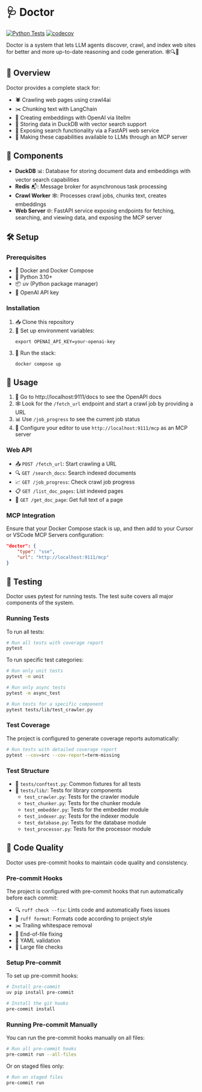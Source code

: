 # 🩺 Doctor
[![Python Tests](https://github.com/sisig-ai/doctor/actions/workflows/pytest.yml/badge.svg)](https://github.com/sisig-ai/doctor/actions/workflows/pytest.yml)
[![codecov](https://codecov.io/gh/sisig-ai/doctor/branch/main/graph/badge.svg)](https://codecov.io/gh/sisig-ai/doctor)

Doctor is a system that lets LLM agents discover, crawl, and index web sites for better and more up-to-date reasoning and code generation. 🕸️🔍🧠

## 🌟 Overview

Doctor provides a complete stack for:
- 🕷️ Crawling web pages using crawl4ai
- ✂️ Chunking text with LangChain
- 🧩 Creating embeddings with OpenAI via litellm
- 💾 Storing data in DuckDB with vector search support
- 🚀 Exposing search functionality via a FastAPI web service
- 🔌 Making these capabilities available to LLMs through an MCP server

## 🧩 Components

- **DuckDB** 📊: Database for storing document data and embeddings with vector search capabilities
- **Redis** 📬: Message broker for asynchronous task processing
- **Crawl Worker** 🕸️: Processes crawl jobs, chunks text, creates embeddings
- **Web Server** 🌐: FastAPI service exposing endpoints for fetching, searching, and viewing data, and exposing the MCP server

## 🛠️ Setup

### Prerequisites

- 🐳 Docker and Docker Compose
- 🐍 Python 3.10+
- 📦 uv (Python package manager)
- 🔑 OpenAI API key

### Installation

1. 📥 Clone this repository
2. 🔐 Set up environment variables:
   ```
   export OPENAI_API_KEY=your-openai-key
   ```
3. 🚀 Run the stack:
   ```
   docker compose up
   ```

## 🚀 Usage

1. 📝 Go to http://localhost:9111/docs to see the OpenAPI docs
2. 🕸️ Look for the `/fetch_url` endpoint and start a crawl job by providing a URL
3. 📊 Use `/job_progress` to see the current job status
4. 🔌 Configure your editor to use `http://localhost:9111/mcp` as an MCP server

### Web API

- 📤 `POST /fetch_url`: Start crawling a URL
- 🔍 `GET /search_docs`: Search indexed documents
- 📈 `GET /job_progress`: Check crawl job progress
- 📋 `GET /list_doc_pages`: List indexed pages
- 📄 `GET /get_doc_page`: Get full text of a page

### MCP Integration

Ensure that your Docker Compose stack is up, and then add to your Cursor or VSCode MCP Servers configuration:

```json
"doctor": {
    "type": "sse",
    "url": "http://localhost:9111/mcp"
}
```

## 🧪 Testing

Doctor uses pytest for running tests. The test suite covers all major components of the system.

### Running Tests

To run all tests:

```bash
# Run all tests with coverage report
pytest
```

To run specific test categories:

```bash
# Run only unit tests
pytest -m unit

# Run only async tests
pytest -m async_test

# Run tests for a specific component
pytest tests/lib/test_crawler.py
```

### Test Coverage

The project is configured to generate coverage reports automatically:

```bash
# Run tests with detailed coverage report
pytest --cov=src --cov-report=term-missing
```

### Test Structure

- 📁 `tests/conftest.py`: Common fixtures for all tests
- 📁 `tests/lib/`: Tests for library components
  - `test_crawler.py`: Tests for the crawler module
  - `test_chunker.py`: Tests for the chunker module
  - `test_embedder.py`: Tests for the embedder module
  - `test_indexer.py`: Tests for the indexer module
  - `test_database.py`: Tests for the database module
  - `test_processor.py`: Tests for the processor module

## 🧹 Code Quality

Doctor uses pre-commit hooks to maintain code quality and consistency.

### Pre-commit Hooks

The project is configured with pre-commit hooks that run automatically before each commit:

- 🔍 `ruff check --fix`: Lints code and automatically fixes issues
- 🎨 `ruff format`: Formats code according to project style
- ✂️ Trailing whitespace removal
- 📝 End-of-file fixing
- 🔎 YAML validation
- 📏 Large file checks

### Setup Pre-commit

To set up pre-commit hooks:

```bash
# Install pre-commit
uv pip install pre-commit

# Install the git hooks
pre-commit install
```

### Running Pre-commit Manually

You can run the pre-commit hooks manually on all files:

```bash
# Run all pre-commit hooks
pre-commit run --all-files
```

Or on staged files only:

```bash
# Run on staged files
pre-commit run
```
